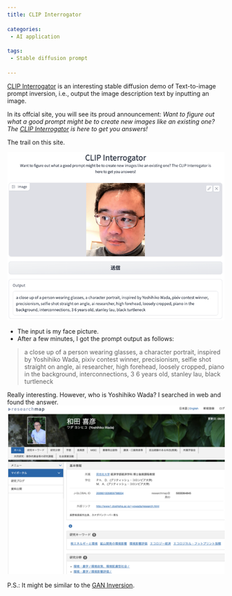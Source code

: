 ```yaml
---
title: CLIP Interrogator

categories:
 - AI application

tags:
 - Stable diffusion prompt
 
---
```


[CLIP Interrogator](https://huggingface.co/spaces/pharma/CLIP-Interrogator) is an interesting stable diffusion demo of Text-to-image prompt inversion, i.e., output the image description text by inputting an image.

<!--more-->

In its offcial site, you will see its proud announcement: *Want to figure out what a good prompt might be to create new images like an existing one? The [CLIP Interrogator](https://huggingface.co/spaces/pharma/CLIP-Interrogator) is here to get you answers!*

The trail on this site.

![What does it say to my face picture?](/assets/images/20221108_1.png)

- The input is my face picture.
- After a few minutes, I got the prompt output as follows:
 
> a close up of a person wearing glasses, a character portrait, inspired by Yoshihiko Wada, pixiv contest winner, precisionism, selfie shot straight on angle, ai researcher, high forehead, loosely cropped, piano in the background, interconnections, 3 6 years old, stanley lau, black turtleneck

Really interesting. 
However, who is Yoshihiko Wada? I searched in web and found the answer. 
![What does it say to my face picture?](/assets/images/20221108_2.png)


P.S.:
It might be similar to the [GAN Inversion](https://github.com/weihaox/awesome-gan-inversion).
